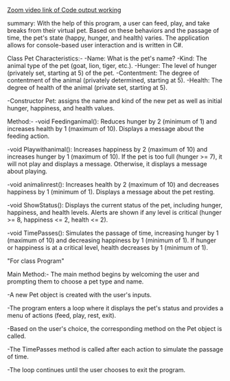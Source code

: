 [Zoom video link of Code output working](https://conestogac.zoom.us/rec/share/sW2q0ZYlBhtxqs8NZ6qSA7oUBJ1RVsNLRMbW1vR40SjuFTpWQUioIYpS_FFNVdoF.rxdhtVr7w_dDTJi3?startTime=1717092893000)


summary:
With the help of this program, a user can feed, play, and take breaks from their virtual pet. Based on these behaviors and the passage of time, the pet's state (happy, hunger, and health) varies. The application allows for console-based user interaction and is written in C#.


Class Pet Characteristics:-
-Name: What is the pet's name?
-Kind: The animal type of the pet (goat, lion, tiger, etc.).
-Hunger: The level of hunger (privately set, starting at 5) of the pet.
-Contentment: The degree of contentment of the animal (privately determined, starting at 5).
-Health: The degree of health of the animal (private set, starting at 5).
 
-Constructor Pet: assigns the name and kind of the new pet as well as initial hunger, happiness, and health values.

Method:-
-void Feedinganimal(): Reduces hunger by 2 (minimum of 1) and increases health by 1 (maximum of 10). Displays a message about the feeding  action.

-void Playwithanimal(): Increases happiness by 2 (maximum of 10) and increases hunger by 1 (maximum of 10). If the pet is too full (hunger >= 7), it will not play and displays a message. Otherwise, it displays a message about playing.

-void animalinrest(): Increases health by 2 (maximum of 10) and decreases happiness by 1 (minimum of 1). Displays a message about the pet resting.

-void ShowStatus(): Displays the current status of the pet, including hunger, happiness, and health levels. Alerts are shown if any level is critical (hunger >= 8, happiness <= 2, health <= 2).

-void TimePasses(): Simulates the passage of time, increasing hunger by 1 (maximum of 10) and decreasing happiness by 1 (minimum of 1). If hunger or happiness is at a critical level, health decreases by 1 (minimum of 1).

"For class Program"

Main Method:-
The main method begins by welcoming the user and prompting them to choose a pet type and name.

-A new Pet object is created with the user's inputs.

-The program enters a loop where it displays the pet's status and provides a menu of actions (feed, play, rest, exit).

-Based on the user's choice, the corresponding method on the Pet object is called.

-The TimePasses method is called after each action to simulate the passage of time.

-The loop continues until the user chooses to exit the program.
